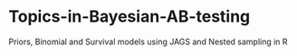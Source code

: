# Topics-in-Bayesian-AB-testing
Priors, Binomial and Survival models using JAGS and Nested sampling in R 
